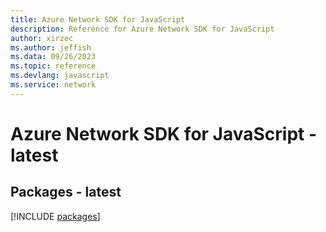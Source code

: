 ```yaml
---
title: Azure Network SDK for JavaScript
description: Reference for Azure Network SDK for JavaScript
author: xirzec
ms.author: jeffish
ms.data: 09/26/2023
ms.topic: reference
ms.devlang: javascript
ms.service: network
---
```

# Azure Network SDK for JavaScript - latest
## Packages - latest
[!INCLUDE [packages](network-index.md)]